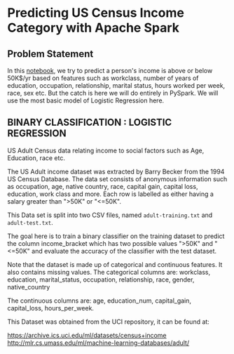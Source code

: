 

# Predicting US Census Income Category with Apache Spark


## Problem Statement

In this [notebook](predict-us-census-income.ipynb), we try to predict a person's income is above or below 50K$/yr based on features such as workclass, number of years of education, occupation, relationship, marital status, hours worked per week, race, sex etc. But the catch is here we will do entirely in PySpark. We will use the most basic model of Logistic Regression here. 

## BINARY CLASSIFICATION : LOGISTIC REGRESSION

US Adult Census data relating income to social factors such as Age, Education, race etc.

The US Adult income dataset was extracted by Barry Becker from the 1994 US Census Database. The data set consists of anonymous information such as occupation, age, native country, race, capital gain, capital loss, education, work class and more. Each row is labelled as either having a salary greater than ">50K" or "<=50K".

This Data set is split into two CSV files, named `adult-training.txt` and `adult-test.txt`.

The goal here is to train a binary classifier on the training dataset to predict the column income_bracket which has two possible values ">50K" and "<=50K" and evaluate the accuracy of the classifier with the test dataset.

Note that the dataset is made up of categorical and continuous features. It also contains missing values. The categorical columns are: workclass, education, marital_status, occupation, relationship, race, gender, native_country

The continuous columns are: age, education_num, capital_gain, capital_loss, hours_per_week.

This Dataset was obtained from the UCI repository, it can be found at:

https://archive.ics.uci.edu/ml/datasets/census+income  
http://mlr.cs.umass.edu/ml/machine-learning-databases/adult/
